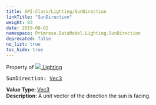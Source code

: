 ```yaml
---
title: API:Class/Lighting/SunDirection
linkTitle: "SunDirection"
weight: 83
date: 2019-08-02
namespace: Primrose.DataModel.Lighting.SunDirection
deprecated: false
no_list: true
toc_hide: true
---
```

Property of <a href="/docs/api-reference/Class/Lighting"><img src="/icons/silk/lightbulb.png"/>&nbsp;Lighting</a>
<pre class="method-declaration">
SunDirection: <a class="type" href="/docs/api-reference/DataType/Vec3">Vec3</a></pre>
<b>Value Type: </b>
<a class="type" href="/docs/api-reference/DataType/Vec3">Vec3</a>
<br/>
<b>Description: </b>
A unit vector of the direction the sun is facing.

